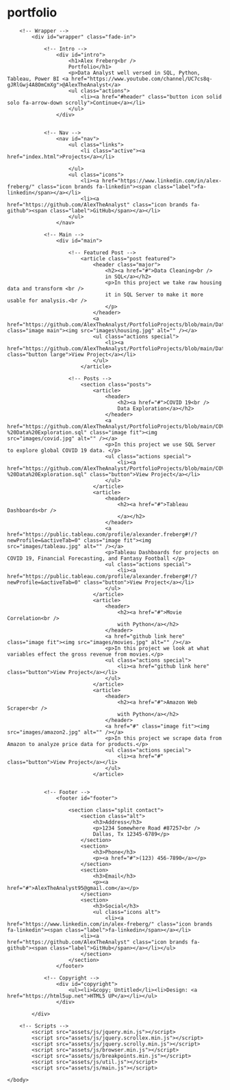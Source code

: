 # portfolio
<!--
	Massively by HTML5 UP
	html5up.net | @ajlkn
	Free for personal and commercial use under the CCA 3.0 license (html5up.net/license)
-->
<html>
	<head>
		<title>Alex The Analyst</title>
		<meta charset="utf-8" />
		<meta name="viewport" content="width=device-width, initial-scale=1, user-scalable=no" />
		<link rel="stylesheet" href="assets/css/main.css" />
		<noscript><link rel="stylesheet" href="assets/css/noscript.css" /></noscript>
	</head>
	<body class="is-preload">

		<!-- Wrapper -->
			<div id="wrapper" class="fade-in">

				<!-- Intro -->
					<div id="intro">
						<h1>Alex Freberg<br />
						Portfolio</h1>
						<p>Data Analyst well versed in SQL, Python, Tableau, Power BI <a href="https://www.youtube.com/channel/UC7cs8q-gJRlGwj4A8OmCmXg">@AlexTheAnalyst</a>
						<ul class="actions">
							<li><a href="#header" class="button icon solid solo fa-arrow-down scrolly">Continue</a></li>
						</ul>
					</div>


				<!-- Nav -->
					<nav id="nav">
						<ul class="links">
							<li class="active"><a href="index.html">Projects</a></li>

						</ul>
						<ul class="icons">
							<li><a href="https://www.linkedin.com/in/alex-freberg/" class="icon brands fa-linkedin"><span class="label">fa-linkedin</span></a></li>
							<li><a href="https://github.com/AlexTheAnalyst" class="icon brands fa-github"><span class="label">GitHub</span></a></li>
						</ul>
					</nav>

				<!-- Main -->
					<div id="main">

						<!-- Featured Post -->
							<article class="post featured">
								<header class="major">
									<h2><a href="#">Data Cleaning<br />
									in SQL</a></h2>
									<p>In this project we take raw housing data and transform <br />
									it in SQL Server to make it more usable for analysis.<br />
									</p>
								</header>
								<a href="https://github.com/AlexTheAnalyst/PortfolioProjects/blob/main/Data%20Cleaning%20Portfolio%20Project%20Queries.sql" class="image main"><img src="images\housing.jpg" alt="" /></a>
								<ul class="actions special">
									<li><a href="https://github.com/AlexTheAnalyst/PortfolioProjects/blob/main/Data%20Cleaning%20Portfolio%20Project%20Queries.sql" class="button large">View Project</a></li>
								</ul>
							</article>

						<!-- Posts -->
							<section class="posts">
								<article>
									<header>
										<h2><a href="#">COVID 19<br />
										Data Exploration</a></h2>
									</header>
									<a href="https://github.com/AlexTheAnalyst/PortfolioProjects/blob/main/COVID%20Portfolio%20Project%20-%20Data%20Exploration.sql" class="image fit"><img src="images/covid.jpg" alt="" /></a>
									<p>In this project we use SQL Server to explore global COVID 19 data. </p>
									<ul class="actions special">
										<li><a href="https://github.com/AlexTheAnalyst/PortfolioProjects/blob/main/COVID%20Portfolio%20Project%20-%20Data%20Exploration.sql" class="button">View Project</a></li>
									</ul>
								</article>
								<article>
									<header>
										<h2><a href="#">Tableau Dashboards<br />
										</a></h2>
									</header>
									<a href="https://public.tableau.com/profile/alexander.freberg#!/?newProfile=&activeTab=0" class="image fit"><img src="images/tableau.jpg" alt="" /></a>
									<p>Tableau Dashboards for projects on COVID 19, Financial Forecasting, and Fantasy Football </p>
									<ul class="actions special">
										<li><a href="https://public.tableau.com/profile/alexander.freberg#!/?newProfile=&activeTab=0" class="button">View Project</a></li>
									</ul>
								</article>
								<article>
									<header>
										<h2><a href="#">Movie Correlation<br />
										with Python</a></h2>
									</header>
									<a href="github link here" class="image fit"><img src="images/movies.jpg" alt="" /></a>
									<p>In this project we look at what variables effect the gross revenue from movies.</p>
									<ul class="actions special">
										<li><a href="github link here" class="button">View Project</a></li>
									</ul>
								</article>
								<article>
									<header>
										<h2><a href="#">Amazon Web Scraper<br />
										with Python</a></h2>
									</header>
									<a href="#" class="image fit"><img src="images/amazon2.jpg" alt="" /></a>
									<p>In this project we scrape data from Amazon to analyze price data for products.</p>
									<ul class="actions special">
										<li><a href="#" class="button">View Project</a></li>
									</ul>
								</article>
								

				<!-- Footer -->
					<footer id="footer">

						<section class="split contact">
							<section class="alt">
								<h3>Address</h3>
								<p>1234 Somewhere Road #87257<br />
								Dallas, Tx 12345-6789</p>
							</section>
							<section>
								<h3>Phone</h3>
								<p><a href="#">(123) 456-7890</a></p>
							</section>
							<section>
								<h3>Email</h3>
								<p><a href="#">AlexTheAnalyst95@gmail.com</a></p>
							</section>
							<section>
								<h3>Social</h3>
								<ul class="icons alt">
									<li><a href="https://www.linkedin.com/in/alex-freberg/" class="icon brands fa-linkedin"><span class="label">fa-linkedin</span></a></li>
							<li><a href="https://github.com/AlexTheAnalyst" class="icon brands fa-github"><span class="label">GitHub</span></a></li></ul>
							</section>
						</section>
					</footer>

				<!-- Copyright -->
					<div id="copyright">
						<ul><li>&copy; Untitled</li><li>Design: <a href="https://html5up.net">HTML5 UP</a></li></ul>
					</div>

			</div>

		<!-- Scripts -->
			<script src="assets/js/jquery.min.js"></script>
			<script src="assets/js/jquery.scrollex.min.js"></script>
			<script src="assets/js/jquery.scrolly.min.js"></script>
			<script src="assets/js/browser.min.js"></script>
			<script src="assets/js/breakpoints.min.js"></script>
			<script src="assets/js/util.js"></script>
			<script src="assets/js/main.js"></script>

	</body>
</html>
